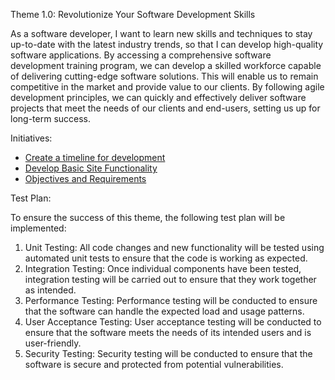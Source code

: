 Theme 1.0: Revolutionize Your Software Development Skills

As a software developer, I want to learn new skills and techniques to stay up-to-date with 
the latest industry trends, so that I can develop high-quality software applications. 
By accessing a comprehensive software development training program, we can develop a 
skilled workforce capable of delivering cutting-edge software solutions. This will enable 
us to remain competitive in the market and provide value to our clients. By following agile 
development principles, we can quickly and effectively deliver software projects that meet 
the needs of our clients and end-users, setting us up for long-term success.

Initiatives:
- [Create a timeline for development](documentation/theme_1/initiatives/timeline.md)
- [Develop Basic Site Functionality](documentation/theme_1/initiatives/functionality.md)
- [Objectives and Requirements](documentation/theme_1/initiatives/objectives.md)

Test Plan:

To ensure the success of this theme, the following test plan will be implemented:
1) Unit Testing: All code changes and new functionality will be tested using automated unit tests to ensure that the code is working as expected.
2) Integration Testing: Once individual components have been tested, integration testing will be carried out to ensure that they work together as intended.
3) Performance Testing: Performance testing will be conducted to ensure that the software can handle the expected load and usage patterns.
4) User Acceptance Testing: User acceptance testing will be conducted to ensure that the software meets the needs of its intended users and is user-friendly.
5) Security Testing: Security testing will be conducted to ensure that the software is secure and protected from potential vulnerabilities.
